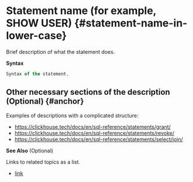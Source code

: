 # Statement name (for example, SHOW USER) {#statement-name-in-lower-case}

Brief description of what the statement does.

**Syntax**

```sql
Syntax of the statement.
```

## Other necessary sections of the description (Optional) {#anchor}

Examples of descriptions with a complicated structure:

- https://clickhouse.tech/docs/en/sql-reference/statements/grant/
- https://clickhouse.tech/docs/en/sql-reference/statements/revoke/
- https://clickhouse.tech/docs/en/sql-reference/statements/select/join/


**See Also** (Optional)

Links to related topics as a list.

-   [link](#)
